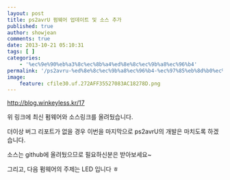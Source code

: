 ```yaml
---
layout: post
title: ps2avrU 펌웨어 업데이트 및 소스 추가
published: true
author: showjean
comments: true
date: 2013-10-21 05:10:31
tags: [ ]
categories:
    - '%ec%9e%90%eb%a3%8c%ec%8b%a4%ed%8e%8c%ec%9b%a8%ec%96%b4'
permalink: '/ps2avru-%ed%8e%8c%ec%9b%a8%ec%96%b4-%ec%97%85%eb%8d%b0%ec%9d%b4%ed%8a%b8-%eb%b0%8f-%ec%86%8c%ec%8a%a4-%ec%b6%94%ea%b0%80'
image:
    feature: cfile30.uf.272AFF35527083AC18278D.png
---
```

http://blog.winkeyless.kr/17



위 링크에 최신 펌웨어와 소스링크를&nbsp;올려뒀습니다.&nbsp;



더이상 버그 리포트가 없을 경우 이번을 마지막으로 ps2avrU의 개발은 마치도록 하겠습니다.



소스는 github에 올려뒀으므로 필요하신분은 받아보세요~





그리고, 다음 펌웨어의 주제는 LED 입니다 ㅎ






  
